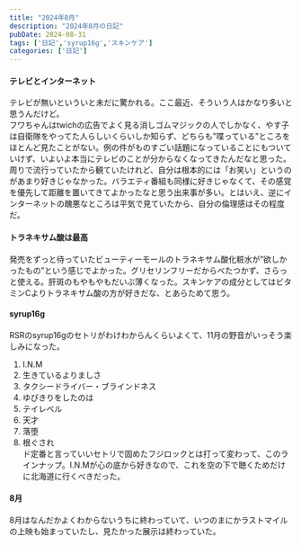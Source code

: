 ```yaml
---
title: "2024年8月"
description: "2024年8月の日記"
pubDate: 2024-08-31
tags: ['日記','syrup16g','スキンケア']
categories: ['日記']
---
```


#### テレビとインターネット
テレビが無いといういと未だに驚かれる。ここ最近、そういう人はかなり多いと思うんだけど。  
フワちゃんはtwichの広告でよく見る消しゴムマジックの人でしかなく、やす子は自衛隊をやってた人らしいくらいしか知らず、どちらも”喋っている”ところをほとんど見たことがない。例の件がものすごい話題になっていることにもついていけず、いよいよ本当にテレビのことが分からなくなってきたんだなと思った。  
周りで流行っていたから観ていたけれど、自分は根本的には「お笑い」というのがあまり好きじゃなかった。バラエティ番組も同様に好きじゃなくて、その感覚を優先して距離を置いてきてよかったなと思う出来事が多い。とはいえ、逆にインターネットの醜悪なところは平気で見ていたから、自分の倫理感はその程度だ。


#### トラネキサム酸は最高
発売をずっと待っていたビューティーモールのトラネキサム酸化粧水が”欲しかったもの”という感じでよかった。グリセリンフリーだからべたつかず、さらっと使える。肝斑のもやもやもだいぶ薄くなった。スキンケアの成分としてはビタミンCよりトラネキサム酸の方が好きだな、とあらためて思う。


#### syrup16g
RSRのsyrup16gのセトリがわけわからんくらいよくて、11月の野音がいっそう楽しみになった。
1. I.N.M
2. 生きているよりましさ 
3. タクシードライバー・ブラインドネス
4. ゆびきりをしたのは
5. テイレベル
6. 天才
7. 落堕
8. 根ぐされ  
ド定番と言っていいセトリで固めたフジロックとは打って変わって、このラインナップ。I.N.Mが心の底から好きなので、これを空の下で聴くためだけに北海道に行くべきだった。


#### 8月
8月はなんだかよくわからないうちに終わっていて、いつのまにかラストマイルの上映も始まっていたし、見たかった展示は終わっていた。